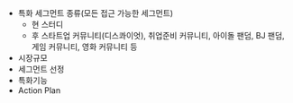 - 특화 세그먼트 종류(모든 접근 가능한 세그먼트)
	- 현 스터디
	- 후 스타트업 커뮤니티(디스콰이엇), 취업준비 커뮤니티, 아이돌 팬덤, BJ 팬덤, 게임 커뮤니티, 영화 커뮤니티 등
- 시장규모
- 세그먼트 선정
- 특화기능
- Action Plan